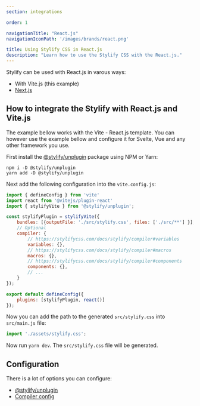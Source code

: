 ```yaml
---
section: integrations

order: 1

navigationTitle: "React.js"
navigationIconPath: '/images/brands/react.png'

title: Using Stylify CSS in React.js
description: "Learn how to use the Stylify CSS with the React.js."
---
```



Stylify can be used with React.js in varous ways:
- With Vite.js (this example)
- [Next.js](/docs/integrations/nextjs)

<stack-blitz-link link="stylify-react-vite"></stack-blitz-link>

## How to integrate the Stylify with React.js and Vite.js

The example bellow works with the Vite - React.js template. You can however use the example bellow and configure it for Svelte, Vue and any other framework you use.

First install the [@stylify/unplugin](/docs/unplugin) package using NPM or Yarn:

```
npm i -D @stylify/unplugin
yarn add -D @stylify/unplugin
```

Next add the following configuration into the `vite.config.js`:

```js
import { defineConfig } from 'vite'
import react from '@vitejs/plugin-react'
import { stylifyVite } from '@stylify/unplugin';

const stylifyPlugin = stylifyVite({
    bundles: [{outputFile: './src/stylify.css', files: ['./src/**'] }],
	// Optional
    compiler: {
		// https://stylifycss.com/docs/stylify/compiler#variables
		variables: {},
		// https://stylifycss.com/docs/stylify/compiler#macros
		macros: {},
		// https://stylifycss.com/docs/stylify/compiler#components
		components: {},
		// ...
	}
});

export default defineConfig({
	plugins: [stylifyPlugin, react()]
});
```

Now you can add the path to the generated `src/stylify.css` into `src/main.js` file:

```js
import './assets/stylify.css';
```

Now run `yarn dev`. The `src/stylify.css` file will be generated.

## Configuration
There is a lot of options you can configure:
- [@stylify/unplugin](/docs/unplugin)
- [Compiler config](/docs/stylify/compiler)

<where-to-next />
